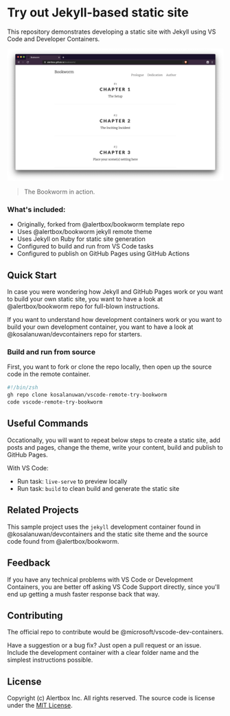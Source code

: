 # Try out Jekyll-based static site

This repository demonstrates developing a static site with Jekyll using VS  Code and Developer Containers.

![Screenshot](screenshot.png)

> The Bookworm in action.

### What's included:
- Originally, forked from @alertbox/bookworm template repo
- Uses @alertbox/bookworm jekyll remote theme
- Uses Jekyll on Ruby for static site generation
- Configured to build and run from VS Code tasks
- Configured to publish on GitHub Pages using GitHub Actions

## Quick Start
In case you were wondering how Jekyll and GitHub Pages work or you want to build your own static site, you want to have a look at @alertbox/bookworm repo for full-blown instructions.

If you want to understand how development containers work or you want to build your own development container, you want to have a look at @kosalanuwan/devcontainers repo for starters.

### Build and run from source
First, you want to fork or clone the repo locally, then open up the source code in the remote container.

```zsh
#!/bin/zsh
gh repo clone kosalanuwan/vscode-remote-try-bookworm
code vscode-remote-try-bookworm
```

## Useful Commands
Occationally, you will want to repeat below steps to create a static site, add posts and pages, change the theme, write your content, build and publish to GitHub Pages.

With VS Code:
- Run task: `live-serve` to preview locally
- Run task: `build` to clean build and generate the static site

## Related Projects
This sample project uses the `jekyll` development container found in @kosalanuwan/devcontainers and the static site theme and the source code found from @alertbox/bookworm.

## Feedback

If you have any technical problems with VS Code or Development Containers, you are better off asking VS Code Support directly, since you'll end up getting a mush faster response back that way.

## Contributing

The official repo to contribute would be @microsoft/vscode-dev-containers.

Have a suggestion or a bug fix? Just open a pull request or an issue. Include the development container with a clear folder name and the simplest instructions possible.

## License

Copyright (c) Alertbox Inc. All rights reserved.
The source code is license under the [MIT License](LICENSE).
